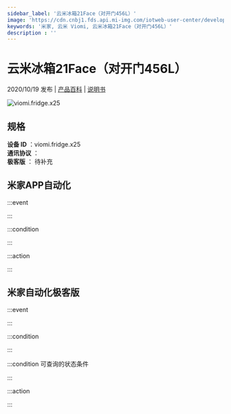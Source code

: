 ```yaml
---
sidebar_label: '云米冰箱21Face（对开门456L）'
image: 'https://cdn.cnbj1.fds.api.mi-img.com/iotweb-user-center/developer_16790488339191HDnyoBj.png?GalaxyAccessKeyId=AKVGLQWBOVIRQ3XLEW&Expires=9223372036854775807&Signature=wvLcxh3fKjsXixRZpu6Txab3eWU='
keywords: '米家, 云米 Viomi, 云米冰箱21Face（对开门456L）'
description : ''
---
```

# 云米冰箱21Face（对开门456L）

2020/10/19 发布 | [产品百科](https://home.mi.com/webapp/content/baike/product/index.html?model=viomi.fridge.x25/) | [说明书](https://home.mi.com/views/introduction.html?model=viomi.fridge.x25&region=cn)

![viomi.fridge.x25](https://cdn.cnbj1.fds.api.mi-img.com/iotweb-user-center/developer_16790488339191HDnyoBj.png?GalaxyAccessKeyId=AKVGLQWBOVIRQ3XLEW&Expires=9223372036854775807&Signature=wvLcxh3fKjsXixRZpu6Txab3eWU=)

## 规格  
> 
**设备 ID** ：viomi.fridge.x25  
**通讯协议** ：  
**极客版**  ： 待补充 


## 米家APP自动化  

:::event  

:::

:::condition  

:::

:::action   

:::

## 米家自动化极客版  

:::event  

:::

:::condition  

:::

:::condition 可查询的状态条件  

:::

:::action  

:::

        
